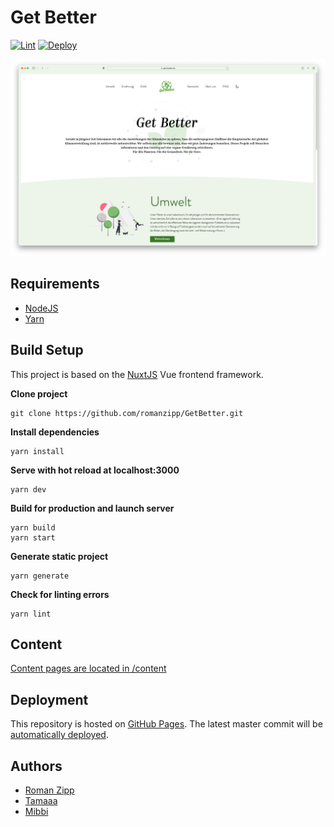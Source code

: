# Get Better

[![Lint](https://github.com/romanzipp/GetBetter/actions/workflows/ci.yml/badge.svg)](https://github.com/romanzipp/GetBetter/actions/workflows/ci.yml)
[![Deploy](https://github.com/romanzipp/GetBetter/actions/workflows/cd.yml/badge.svg)](https://github.com/romanzipp/GetBetter/actions/workflows/cd.yml)

![](preview.png)

## Requirements

- [NodeJS](https://nodejs.org/en/)
- [Yarn](https://yarnpkg.com/)

## Build Setup

This project is based on the [NuxtJS](https://nuxtjs.org/) Vue frontend framework.

**Clone project**
```shell
git clone https://github.com/romanzipp/GetBetter.git
```

**Install dependencies**
```shell
yarn install
```

**Serve with hot reload at localhost:3000**
```shell
yarn dev
```

**Build for production and launch server**
```shell
yarn build
yarn start
```

**Generate static project**
```shell
yarn generate
```

**Check for linting errors**
```shell
yarn lint
```

## Content

[Content pages are located in /content](content)

## Deployment

This repository is hosted on [GitHub Pages](https://pages.github.com). The latest master commit will be [automatically deployed](.github/workflows/cd.yml). 

## Authors

- [Roman Zipp](https://github.com/romanzipp)
- [Tamaaa](https://twitter.com/tamaaalol)
- [Mibbi](https://twitter.com/HeyMibbi)
